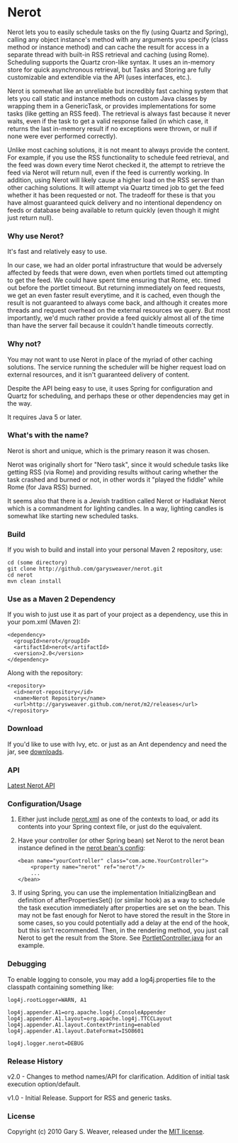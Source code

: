 Nerot
=====

Nerot lets you to easily schedule tasks on the fly (using Quartz and Spring), calling any object instance's method with any arguments you specify (class method or instance method) and can cache the result for access in a separate thread with built-in RSS retrieval and caching (using Rome). Scheduling supports the Quartz cron-like syntax. It uses an in-memory store for quick asynchronous retrieval, but Tasks and Storing are fully customizable and extendible via the API (uses interfaces, etc.).

Nerot is somewhat like an unreliable but incredibly fast caching system that lets you call static and instance methods on custom Java classes by wrapping them in a GenericTask, or provides implementations for some tasks (like getting an RSS feed). The retrieval is always fast because it never waits, even if the task to get a valid response failed (in which case, it returns the last in-memory result if no exceptions were thrown, or null if none were ever performed correctly).

Unlike most caching solutions, it is not meant to always provide the content. For example, if you use the RSS functionality to schedule feed retrieval, and the feed was down every time Nerot checked it, the attempt to retrieve the feed via Nerot will return null, even if the feed is currently working. In addition, using Nerot will likely cause a higher load on the RSS server than other caching solutions. It will attempt via Quartz timed job to get the feed whether it has been requested or not. The tradeoff for these is that you have almost guaranteed quick delivery and no intentional dependency on feeds or database being available to return quickly (even though it might just return null).

### Why use Nerot?

It's fast and relatively easy to use.

In our case, we had an older portal infrastructure that would be adversely affected by feeds that were down, even when portlets timed out attempting to get the feed. We could have spent time ensuring that Rome, etc. timed out before the portlet timeout. But returning immediately on feed requests, we get an even faster result everytime, and it is cached, even though the result is not guaranteed to always come back, and although it creates more threads and request overhead on the external resources we query. But most importantly, we'd much rather provide a feed quickly almost all of the time than have the server fail because it couldn't handle timeouts correctly.

### Why not?

You may not want to use Nerot in place of the myriad of other caching solutions. The service running the scheduler will be higher request load on external resources, and it isn't guaranteed delivery of content.

Despite the API being easy to use, it uses Spring for configuration and Quartz for scheduling, and perhaps these or other dependencies may get in the way.

It requires Java 5 or later.

### What's with the name?

Nerot is short and unique, which is the primary reason it was chosen.

Nerot was originally short for "Nero task", since it would schedule tasks like getting RSS (via Rome) and providing results without caring whether the task crashed and burned or not, in other words it "played the fiddle" while Rome (for Java RSS) burned.

It seems also that there is a Jewish tradition called Nerot or Hadlakat Nerot which is a commandment for lighting candles. In a way, lighting candles is somewhat like starting new scheduled tasks.

### Build

If you wish to build and install into your personal Maven 2 repository, use:

    cd (some directory)
    git clone http://github.com/garysweaver/nerot.git
    cd nerot
    mvn clean install

### Use as a Maven 2 Dependency

If you wish to just use it as part of your project as a dependency, use this in your pom.xml (Maven 2):

    <dependency>
      <groupId>nerot</groupId>
      <artifactId>nerot</artifactId>
      <version>2.0</version>
    </dependency>
   
Along with the repository:

    <repository>
      <id>nerot-repository</id>
      <name>Nerot Repository</name>
      <url>http://garysweaver.github.com/nerot/m2/releases</url>
    </repository>

### Download

If you'd like to use with Ivy, etc. or just as an Ant dependency and need the jar, see [downloads][rel].

### API

[Latest Nerot API][apidocs]

### Configuration/Usage

1. Either just include [nerot.xml][config] as one of the contexts to load, or add its contents into your Spring context file, or just do the equivalent.

2. Have your controller (or other Spring bean) set Nerot to the nerot bean instance defined in the [nerot bean's config][config]:

       <bean name="yourController" class="com.acme.YourController">
           <property name="nerot" ref="nerot"/>
           ...
       </bean>

3. If using Spring, you can use the implementation InitializingBean and definition of afterPropertiesSet() (or similar hook) as a way to schedule the task execution immediately after properties are set on the bean. This may not be fast enough for Nerot to have stored the result in the Store in some cases, so you could potentially add a delay at the end of the hook, but this isn't recommended. Then, in the rendering method, you just call Nerot to get the result from the Store. See [PortletController.java][PortletController.java] for an example.

### Debugging

To enable logging to console, you may add a log4j.properties file to the classpath containing something like:

    log4j.rootLogger=WARN, A1
    
    log4j.appender.A1=org.apache.log4j.ConsoleAppender
    log4j.appender.A1.layout=org.apache.log4j.TTCCLayout
    log4j.appender.A1.layout.ContextPrinting=enabled
    log4j.appender.A1.layout.DateFormat=ISO8601
    
    log4j.logger.nerot=DEBUG

### Release History

v2.0 - Changes to method names/API for clarification. Addition of initial task execution option/default.

v1.0 - Initial Release. Support for RSS and generic tasks.

### License

Copyright (c) 2010 Gary S. Weaver, released under the [MIT license][lic].

[lic]: http://github.com/garysweaver/nerot/blob/master/LICENSE
[rel]: http://garysweaver.github.com/nerot/releases
[config]: http://github.com/garysweaver/nerot/blob/master/src/main/resources/nerot.xml
[PortletController.java]: http://github.com/garysweaver/nerot/blob/master/examples/PortletController.java
[test]: http://github.com/garysweaver/nerot/blob/master/src/test/java/nerot/SystemTest.java
[apidocs]: http://garysweaver.github.com/nerot/apidocs

